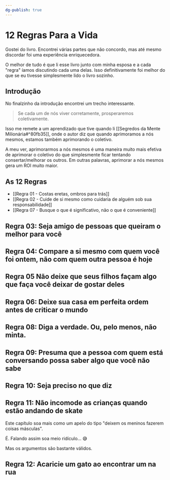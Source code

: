 ```yaml
---
dg-publish: true
---
```

# 12 Regras Para a Vida

Gostei do livro. Encontrei várias partes que não concordo, mas até mesmo discordar foi uma experiência enriquecedora.

O melhor de tudo é que li esse livro junto com minha esposa e a cada "regra" íamos discutindo cada uma delas. Isso definitivamente foi melhor do que se eu tivesse simplesmente lido o livro sozinho.

## Introdução

No finalzinho da introdução encontrei um trecho interessante.


> Se cada um de nós viver corretamente, prosperaremos coletivamente.

Isso me remete a um aprendizado que tive quando li [[Segredos da Mente Milionária#^80fb35]], onde o autor diz que quando aprimoramos a nós mesmos, estamos também aprimorando o coletivo.

A meu ver, aprimorarmos a nós mesmos é uma maneira muito mais efetiva de aprimorar o coletivo do que simplesmente ficar tentando consertar/melhorar os outros. Em outras palavras, aprimorar a nós mesmos gera um ROI muito maior.

## As 12 Regras
- [[Regra 01 - Costas eretas, ombros para trás]]
- [[Regra 02 - Cuide de si mesmo como cuidaria de alguém sob sua responsabilidade]]
- [[Regra 07 - Busque o que é significativo, não o que é conveniente]]


## Regra 03: Seja amigo de pessoas que queiram o melhor para você

## Regra 04: Compare a si mesmo com quem você foi ontem, não com quem outra pessoa é hoje

## Regra 05 Não deixe que seus filhos façam algo que faça você deixar de gostar deles


## Regra 06: Deixe sua casa em perfeita ordem antes de criticar o mundo




## Regra 08: Diga a verdade. Ou, pelo menos, não minta.


## Regra 09: Presuma que a pessoa com quem está conversando possa saber algo que você não sabe


## Regra 10: Seja preciso no que diz


## Regra 11: Não incomode as crianças quando estão andando de skate

Este capítulo soa mais como um apelo do tipo "deixem os meninos fazerem coisas másculas".

É. Falando assim soa meio ridículo... 😅

Mas os argumentos são bastante válidos.



## Regra 12: Acaricie um gato ao encontrar um na rua


